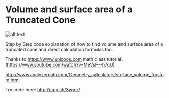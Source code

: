 # Volume and surface area of a Truncated Cone

![alt text](https://upload.wikimedia.org/wikipedia/commons/5/5c/CroppedCone.svg)

Step by Step code explanation of how to find volume and surface area of a truncated cone and direct calculation formulas too.

Thanks to https://www.unicoos.com math class tutorial. 
(https://www.youtube.com/watch?v=MeVsF--h7qU)

http://www.analyzemath.com/Geometry_calculators/surface_volume_frustum.html

Try code here: http://cpp.sh/3wqc7
